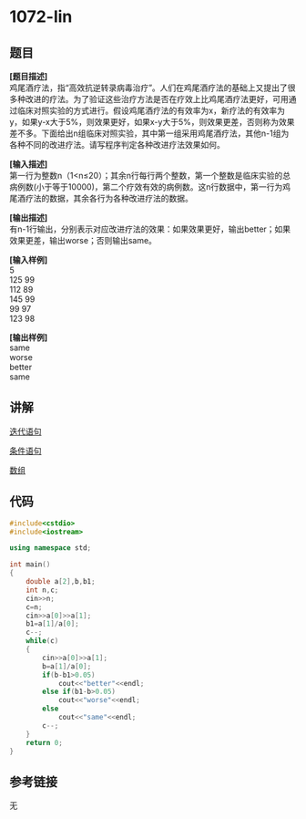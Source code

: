 # 1072-lin
## 题目  
**[题目描述]**  
鸡尾酒疗法，指“高效抗逆转录病毒治疗”。人们在鸡尾酒疗法的基础上又提出了很多种改进的疗法。为了验证这些治疗方法是否在疗效上比鸡尾酒疗法更好，可用通过临床对照实验的方式进行。假设鸡尾酒疗法的有效率为x，新疗法的有效率为y，如果y-x大于5%，则效果更好，如果x-y大于5%，则效果更差，否则称为效果差不多。下面给出n组临床对照实验，其中第一组采用鸡尾酒疗法，其他n-1组为各种不同的改进疗法。请写程序判定各种改进疗法效果如何。  

**[输入描述]**   
第一行为整数n（1<n≤20）；其余n行每行两个整数，第一个整数是临床实验的总病例数(小于等于10000)，第二个疗效有效的病例数。这n行数据中，第一行为鸡尾酒疗法的数据，其余各行为各种改进疗法的数据。  

**[输出描述]**  
有n-1行输出，分别表示对应改进疗法的效果：如果效果更好，输出better；如果效果更差，输出worse；否则输出same。  

**[输入样例]**  
5  
125 99  
112 89  
145 99  
99 97  
123 98  

**[输出样例]**  
same  
worse  
better  
same  

## 讲解  
[迭代语句]([1])  

[条件语句]([2])  

[数组]([3])  

## 代码  

```cpp
#include<cstdio>
#include<iostream>

using namespace std;

int main()
{
	double a[2],b,b1;
	int n,c;
	cin>>n;
	c=n;
	cin>>a[0]>>a[1];
	b1=a[1]/a[0];
	c--;
	while(c)
	{
		cin>>a[0]>>a[1];
		b=a[1]/a[0];
		if(b-b1>0.05)
			cout<<"better"<<endl;
		else if(b1-b>0.05)
			cout<<"worse"<<endl;
		else
			cout<<"same"<<endl;
		c--;
	}
	return 0;
}
```

## 参考链接  
无  
